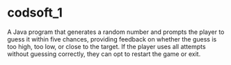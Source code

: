 # codsoft_1
 A Java program that generates a random number and prompts the player to guess it within five chances, providing feedback on whether the guess is too high, too low, or close to the target. If the player uses all attempts without guessing correctly, they can opt to restart the game or exit.
